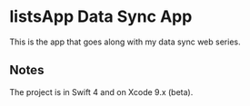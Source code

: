 # listsApp Data Sync App

This is the app that goes along with my data sync web series. 

## Notes

The project is in Swift 4 and on Xcode 9.x (beta).


